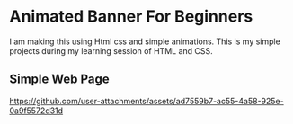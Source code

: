 # Animated Banner For Beginners
I am making this using Html css and simple animations. This is my simple projects during my learning session of HTML and CSS.
## Simple Web Page

https://github.com/user-attachments/assets/ad7559b7-ac55-4a58-925e-0a9f5572d31d

